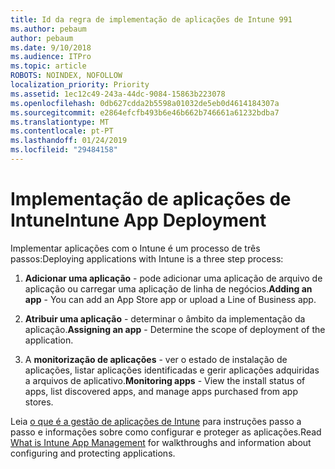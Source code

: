 ```yaml
---
title: Id da regra de implementação de aplicações de Intune 991
ms.author: pebaum
author: pebaum
ms.date: 9/10/2018
ms.audience: ITPro
ms.topic: article
ROBOTS: NOINDEX, NOFOLLOW
localization_priority: Priority
ms.assetid: 1ec12c49-243a-44dc-9084-15863b223078
ms.openlocfilehash: 0db627cdda2b5598a01032de5eb0d4614184307a
ms.sourcegitcommit: e2864efcfb493b6e46b662b746661a61232bdba7
ms.translationtype: MT
ms.contentlocale: pt-PT
ms.lasthandoff: 01/24/2019
ms.locfileid: "29484158"
---
```

# <a name="intune-app-deployment"></a><span data-ttu-id="9c3cb-102">Implementação de aplicações de Intune</span><span class="sxs-lookup"><span data-stu-id="9c3cb-102">Intune App Deployment</span></span>

<span data-ttu-id="9c3cb-103">Implementar aplicações com o Intune é um processo de três passos:</span><span class="sxs-lookup"><span data-stu-id="9c3cb-103">Deploying applications with Intune is a three step process:</span></span>
  
1. <span data-ttu-id="9c3cb-104">**Adicionar uma aplicação** - pode adicionar uma aplicação de arquivo de aplicação ou carregar uma aplicação de linha de negócios.</span><span class="sxs-lookup"><span data-stu-id="9c3cb-104">**Adding an app** - You can add an App Store app or upload a Line of Business app.</span></span> 
    
2. <span data-ttu-id="9c3cb-105">**Atribuir uma aplicação** - determinar o âmbito da implementação da aplicação.</span><span class="sxs-lookup"><span data-stu-id="9c3cb-105">**Assigning an app** - Determine the scope of deployment of the application.</span></span> 
    
3. <span data-ttu-id="9c3cb-106">A **monitorização de aplicações** - ver o estado de instalação de aplicações, listar aplicações identificadas e gerir aplicações adquiridas a arquivos de aplicativo.</span><span class="sxs-lookup"><span data-stu-id="9c3cb-106">**Monitoring apps** - View the install status of apps, list discovered apps, and manage apps purchased from app stores.</span></span> 
    
<span data-ttu-id="9c3cb-107">Leia [o que é a gestão de aplicações de Intune](https://docs.microsoft.com/intune/app-management) para instruções passo a passo e informações sobre como configurar e proteger as aplicações.</span><span class="sxs-lookup"><span data-stu-id="9c3cb-107">Read [What is Intune App Management](https://docs.microsoft.com/intune/app-management) for walkthroughs and information about configuring and protecting applications.</span></span> 
  

